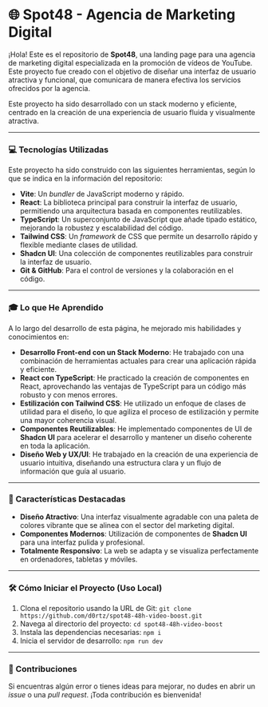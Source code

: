 # 🌐 Spot48 - Agencia de Marketing Digital

¡Hola! Este es el repositorio de **Spot48**, una landing page para una agencia de marketing digital especializada en la promoción de vídeos de YouTube. Este proyecto fue creado con el objetivo de diseñar una interfaz de usuario atractiva y funcional, que comunicara de manera efectiva los servicios ofrecidos por la agencia.

Este proyecto ha sido desarrollado con un stack moderno y eficiente, centrado en la creación de una experiencia de usuario fluida y visualmente atractiva.

---

### 💻 Tecnologías Utilizadas

Este proyecto ha sido construido con las siguientes herramientas, según lo que se indica en la información del repositorio:

* **Vite**: Un *bundler* de JavaScript moderno y rápido.
* **React**: La biblioteca principal para construir la interfaz de usuario, permitiendo una arquitectura basada en componentes reutilizables.
* **TypeScript**: Un superconjunto de JavaScript que añade tipado estático, mejorando la robustez y escalabilidad del código.
* **Tailwind CSS**: Un *framework* de CSS que permite un desarrollo rápido y flexible mediante clases de utilidad.
* **Shadcn UI**: Una colección de componentes reutilizables para construir la interfaz de usuario.
* **Git & GitHub**: Para el control de versiones y la colaboración en el código.

---

### 🎓 Lo que He Aprendido

A lo largo del desarrollo de esta página, he mejorado mis habilidades y conocimientos en:

* **Desarrollo Front-end con un Stack Moderno**: He trabajado con una combinación de herramientas actuales para crear una aplicación rápida y eficiente.
* **React con TypeScript**: He practicado la creación de componentes en React, aprovechando las ventajas de TypeScript para un código más robusto y con menos errores.
* **Estilización con Tailwind CSS**: He utilizado un enfoque de clases de utilidad para el diseño, lo que agiliza el proceso de estilización y permite una mayor coherencia visual.
* **Componentes Reutilizables**: He implementado componentes de UI de **Shadcn UI** para acelerar el desarrollo y mantener un diseño coherente en toda la aplicación.
* **Diseño Web y UX/UI**: He trabajado en la creación de una experiencia de usuario intuitiva, diseñando una estructura clara y un flujo de información que guía al usuario.

---

### 🌟 Características Destacadas

* **Diseño Atractivo**: Una interfaz visualmente agradable con una paleta de colores vibrante que se alinea con el sector del marketing digital.
* **Componentes Modernos**: Utilización de componentes de **Shadcn UI** para una interfaz pulida y profesional.
* **Totalmente Responsivo**: La web se adapta y se visualiza perfectamente en ordenadores, tabletas y móviles.

---

### 🛠️ Cómo Iniciar el Proyecto (Uso Local)

1.  Clona el repositorio usando la URL de Git:
    `git clone https://github.com/d0rtz/spot48-48h-video-boost.git`
2.  Navega al directorio del proyecto:
    `cd spot48-48h-video-boost`
3.  Instala las dependencias necesarias:
    `npm i`
4.  Inicia el servidor de desarrollo:
    `npm run dev`

---

### 🤝 Contribuciones

Si encuentras algún error o tienes ideas para mejorar, no dudes en abrir un *issue* o una *pull request*. ¡Toda contribución es bienvenida!
